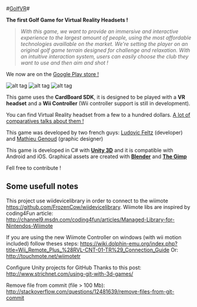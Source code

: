 #[GolfVR](http://univr.github.io/GolfVR/)#

**The first Golf Game for Virtual Reality Headsets !**

>*With this game, we want to provide an immersive and interactive experience to the largest amount of people, using the most affordable technologies availlable on the market. We're setting the player on an original golf game terrain designed for challenge and relaxation. With an intuitive interaction system, users can easily choose the club they want to use and then aim and shot !*

We now are on the [Google Play store !](https://play.google.com/store/apps/details?id=com.UniVR.GolfVR)

![alt tag](https://raw.githubusercontent.com/UniVR/GolfVR/master/Images/GolfVR.jpg)
![alt tag](https://raw.githubusercontent.com/UniVR/GolfVR/master/Images/Loading.jpg)
![alt tag](https://raw.githubusercontent.com/UniVR/GolfVR/master/Images/Shoot.jpg)

This game uses the **CardBoard SDK**, it is designed to be played with a **VR headset** and a **Wii Controller** (Wii controller support is still in development).

You can find Virtual Reality headset from a few to a hundred dollars. [A lot of comparatives talks about them !](http://heavy.com/tech/2015/07/best-vr-virtual-reality-headset-glasses-goggles-oculus-rift-specs-review/)

This game was developed by two french guys: [Ludovic Feltz](http://feltz.fr) (developer) and [Mathieu Genoud](https://fr.linkedin.com/pub/mathieu-genoud/105/258/54b) (graphic designer)

This game is developed in C# with [**Unity 3D**](https://unity3d.com/) and it is compatible with Android and iOS.
Graphical assets are created with [**Blender**](http://www.blender.org/) and [**The Gimp**](http://www.gimp.org/)

Fell free to contribute !

## Some usefull notes ##
This project use wiidevicelibrary in order to connect to the wiimote https://github.com/FrozenCow/wiidevicelibrary. Wiimote libs are inspired by coding4Fun article: http://channel9.msdn.com/coding4fun/articles/Managed-Library-for-Nintendos-Wiimote

If you are using the new Wiimote Controller on windows (with wii motion included) follow theses steps: https://wiki.dolphin-emu.org/index.php?title=Wii_Remote_Plus_%28RVL-CNT-01-TR%29_Connection_Guide Or: http://touchmote.net/wiimotetr

Configure Unity projects for GitHub Thanks to this post: http://www.strichnet.com/using-git-with-3d-games/

Remove file from commit (file > 100 Mb): http://stackoverflow.com/questions/12481639/remove-files-from-git-commit
